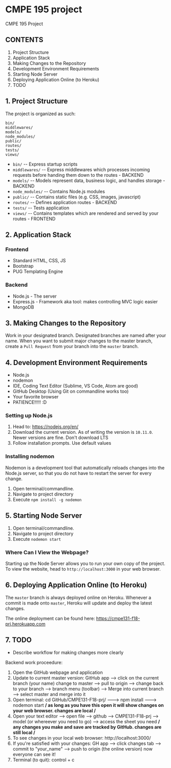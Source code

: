 # CMPE 195 project
CMPE 195 Project

## CONTENTS
1. Project Structure
2. Application Stack
3. Making Changes to the Repository
4. Development Environment Requirements
5. Starting Node Server
6. Deploying Application Online (to Heroku)
7. TODO

## 1. Project Structure
The project is organized as such:

```
bin/
middlewares/
models/
node_modules/
public/
routes/
tests/
views/
```
- `bin/` -- Express startup scripts
- `middlewares/` -- Express middlewares which processes incoming requests before handing them down to the routes - BACKEND
- `models/` -- Models represent data, business logic, and handles storage - BACKEND
- `node_modules/` -- Contains Node.js modules
- `public/` -- Contains static files (e.g. CSS, images, javascript)
- `routes/` -- Defines application routes - BACKEND 
- `tests/` -- Tests application
- `views/` -- Contains templates which are rendered and served by your routes - FRONTEND 

## 2. Application Stack

### Frontend
- Standard HTML, CSS, JS
- Bootstrap
- PUG Templating Engine

### Backend
- Node.js     - The server
- Express.js  - Framework aka tool: makes controlling MVC logic easier  
- MongoDB 

## 3. Making Changes to the Repository
Work in your designated branch. Designated branches are named after your name. When you want to submit major changes to the master branch, create a `Pull Request` from your branch into the `master` branch.

## 4. Development Environment Requirements
- Node.js
- nodemon
- IDE, Coding Text Editor (Sublime, VS Code, Atom are good)
- GitHub Desktop (Using Git on commandline works too)
- Your favorite browser
- PATIENCE!!!!! :D

### Setting up Node.js
1. Head to: https://nodejs.org/en/
2. Download the current version. As of writing the version is `10.11.0`. Newer versions are fine. Don't download LTS
3. Follow installation prompts. Use default values

### Installing nodemon
Nodemon is a development tool that automatically reloads changes into the Node.js server, so that you do not have to restart the server for every change.
1. Open terminal/commandline.
2. Navigate to project directory
3. Execute `npm install -g nodemon`

## 5. Starting Node Server
1. Open terminal/commandline.
2. Navigate to project directory
3. Execute `nodemon start`

### Where Can I View the Webpage?
Starting up the Node Server allows you to run your own copy of the project. To view the website, head to `http://localhost:3000` in your web browser.

## 6. Deploying Application Online (to Heroku)
The `master` branch is always deployed online on Heroku. Whenever a commit is made onto `master`, Heroku will update and deploy the latest changes.

The online deployment can be found here: https://cmpe131-f18-prj.herokuapp.com

## 7. TODO
- Describe workflow for making changes more clearly

Backend work proceedure: 
1. Open the GitHub webpage and application 
2. Update to current master version: GitHub app --> click on the current branch (your name) change to master --> pull to origin --> change back to your branch --> branch menu (toolbar) --> Merge into current branch --> select master and merge into it 
3. Open terminal: cd GitHub/CMPE131-F18-prj/  --->  npm install   --->  nodemon start 
**/ as long as you have this open it will show changes on your web browser. changes are local /**
4. Open your text editor --> open file --> github --> CMPE131-F18-prj --> model (or whereever you need to go) --> access the sheet you need
**/ any changes you make and save are tracked by GitHub. changes are still local /**
5. To see changes in your local web browser: http://localhost:3000/
6. If you're satisfied with your changes: GH app —> click changes tab —> commit to "your_name" —> push to origin (the online version) now everyone can see it!
7. Terminal (to quit): control + c
